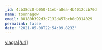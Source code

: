 ```yaml
---
_id: 4cb38dc0-b050-11eb-a8ea-4b4012ccb70d
name: toonnagow
email: 00180b392d3c7132d457bcb0d9314029
permalink: false
date: '2021-05-08T22:54:09.823Z'
---
```

<a href=http://vsviagrav.com/>viagra[/url]
